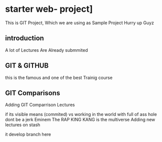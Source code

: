 # starter web- project]
This is GIT Project, Which we are using as Sample Project
Hurry up Guyz

## introduction
A lot of Lectures Are Already submmited

## GIT & GITHUB
this is the famous and one of the best Trainig course


## GIT Comparisons
Adding GIT Comparrison Lectures

if its visible means (commited) vs working
in the world with full of ass hole dont be a jerk
Eminem The RAP KING
KANG is the multiverse
Adding new lectures on stash



it develop branch here
